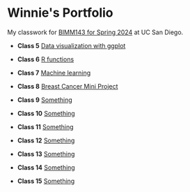 # Winnie's Portfolio

My classwork for [BIMM143 for Spring 2024](https://bioboot.github.io/bimm143_S24/) at UC San Diego.

- **Class 5** [Data visualization with ggplot](https://github.com/wizhou242/bimm143_github/blob/main/Class5/Class05.pdf)

- **Class 6** [R functions](https://github.com/wizhou242/bimm143_github/blob/main/Class6/Class-6.pdf)

- **Class 7** [Machine learning](https://github.com/wizhou242/bimm143_github/blob/main/Class7/Class7-Machine-learning.pdf)

- **Class 8** [Breast Cancer Mini Project]()

- **Class 9** [Something]()

- **Class 10** [Something]()

- **Class 11** [Something]()

- **Class 12** [Something]()

- **Class 13** [Something]()

- **Class 14** [Something]()

- **Class 15** [Something]()


